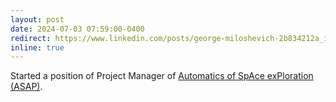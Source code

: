 ```yaml
---
layout: post
date: 2024-07-03 07:59:00-0400
redirect: https://www.linkedin.com/posts/george-miloshevich-2b834212a_im-happy-to-share-that-im-starting-a-new-activity-7213811494126272512-M05e?utm_source=share&utm_medium=member_desktop
inline: true
---
```


Started a position of Project Manager of [Automatics of SpAce exPloration (ASAP)](https://asap-space.eu/).